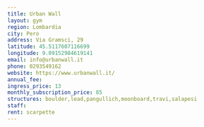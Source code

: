 ```yaml
---
title: Urban Wall
layout: gym
region: Lombardia
city: Pero
address: Via Gramsci, 29
latitude: 45.5117607116699
longitude: 9.09152984619141
email: info@urbanwall.it
phone: 0293549162
website: https://www.urbanwall.it/
annual_fee: 
ingress_price: 13
monthly_subscription_price: 85
structures: boulder,lead,pangullich,moonboard,travi,salapesi
staff: 
rent: scarpette
---
```


